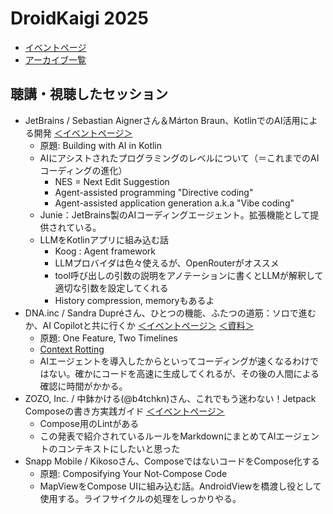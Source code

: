 # DroidKaigi 2025
- [イベントページ](https://2025.droidkaigi.jp/)
- [アーカイブ一覧](https://www.youtube.com/playlist?list=PLaOdaBFokChxaOXJWpabH4s9t7cqTCHc_)

## 聴講・視聴したセッション
- JetBrains / Sebastian Aignerさん＆Márton Braun、KotlinでのAI活用による開発 [＜イベントページ＞](https://2025.droidkaigi.jp/timetable/989391)
    - 原題: Building with AI in Kotlin
    - AIにアシストされたプログラミングのレベルについて（＝これまでのAIコーディングの進化）
        - NES = Next Edit Suggestion
        - Agent-assisted programming "Directive coding"
        - Agent-assisted application generation a.k.a "Vibe coding"
    - Junie：JetBrains製のAIコーディングエージェント。拡張機能として提供されている。
    - LLMをKotlinアプリに組み込む話
        - Koog : Agent framework
        - LLMプロバイダは色々使えるが、OpenRouterがオススメ
        - tool呼び出しの引数の説明をアノテーションに書くとLLMが解釈して適切な引数を設定してくれる
        - History compression, memoryもあるよ
- DNA.inc / Sandra Dupréさん、ひとつの機能、ふたつの道筋：ソロで進むか、AI Copilotと共に行くか [＜イベントページ＞](https://2025.droidkaigi.jp/timetable/943845) [＜資料＞](https://linktr.ee/sandraddev)
    - 原題: One Feature, Two Timelines
    - [Context Rotting](https://research.trychroma.com/context-rot)
    - AIエージェントを導入したからといってコーディングが速くなるわけではない。確かにコードを高速に生成してくれるが、その後の人間による確認に時間がかかる。
- ZOZO, Inc. / 中鉢かける(@b4tchkn)さん、これでもう迷わない！Jetpack Composeの書き方実践ガイド [＜イベントページ＞](https://2025.droidkaigi.jp/timetable/943991)
    - Compose用のLintがある
    - この発表で紹介されているルールをMarkdownにまとめてAIエージェントのコンテキストにしたいと思った
- Snapp Mobile / Kikosoさん、ComposeではないコードをCompose化する
    - 原題: Composifying Your Not-Compose Code
    - MapViewをCompose UIに組み込む話。AndroidViewを橋渡し役として使用する。ライフサイクルの処理をしっかりやる。
